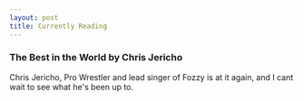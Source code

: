 ```yaml
---
layout: post
title: Currently Reading
---
```


### The Best in the World by Chris Jericho

Chris Jericho, Pro Wrestler and lead singer of Fozzy is at it again, and I cant wait to see what he's been up to.